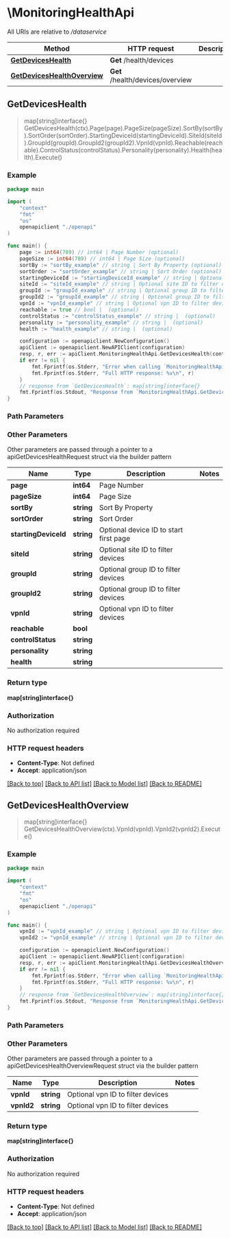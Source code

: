 # \MonitoringHealthApi

All URIs are relative to */dataservice*

Method | HTTP request | Description
------------- | ------------- | -------------
[**GetDevicesHealth**](MonitoringHealthApi.md#GetDevicesHealth) | **Get** /health/devices | 
[**GetDevicesHealthOverview**](MonitoringHealthApi.md#GetDevicesHealthOverview) | **Get** /health/devices/overview | 



## GetDevicesHealth

> map[string]interface{} GetDevicesHealth(ctx).Page(page).PageSize(pageSize).SortBy(sortBy).SortOrder(sortOrder).StartingDeviceId(startingDeviceId).SiteId(siteId).GroupId(groupId).GroupId2(groupId2).VpnId(vpnId).Reachable(reachable).ControlStatus(controlStatus).Personality(personality).Health(health).Execute()





### Example

```go
package main

import (
    "context"
    "fmt"
    "os"
    openapiclient "./openapi"
)

func main() {
    page := int64(789) // int64 | Page Number (optional)
    pageSize := int64(789) // int64 | Page Size (optional)
    sortBy := "sortBy_example" // string | Sort By Property (optional)
    sortOrder := "sortOrder_example" // string | Sort Order (optional)
    startingDeviceId := "startingDeviceId_example" // string | Optional device ID to start first page (optional)
    siteId := "siteId_example" // string | Optional site ID to filter devices (optional)
    groupId := "groupId_example" // string | Optional group ID to filter devices (optional)
    groupId2 := "groupId_example" // string | Optional group ID to filter devices (optional)
    vpnId := "vpnId_example" // string | Optional vpn ID to filter devices (optional)
    reachable := true // bool |  (optional)
    controlStatus := "controlStatus_example" // string |  (optional)
    personality := "personality_example" // string |  (optional)
    health := "health_example" // string |  (optional)

    configuration := openapiclient.NewConfiguration()
    apiClient := openapiclient.NewAPIClient(configuration)
    resp, r, err := apiClient.MonitoringHealthApi.GetDevicesHealth(context.Background()).Page(page).PageSize(pageSize).SortBy(sortBy).SortOrder(sortOrder).StartingDeviceId(startingDeviceId).SiteId(siteId).GroupId(groupId).GroupId2(groupId2).VpnId(vpnId).Reachable(reachable).ControlStatus(controlStatus).Personality(personality).Health(health).Execute()
    if err != nil {
        fmt.Fprintf(os.Stderr, "Error when calling `MonitoringHealthApi.GetDevicesHealth``: %v\n", err)
        fmt.Fprintf(os.Stderr, "Full HTTP response: %v\n", r)
    }
    // response from `GetDevicesHealth`: map[string]interface{}
    fmt.Fprintf(os.Stdout, "Response from `MonitoringHealthApi.GetDevicesHealth`: %v\n", resp)
}
```

### Path Parameters



### Other Parameters

Other parameters are passed through a pointer to a apiGetDevicesHealthRequest struct via the builder pattern


Name | Type | Description  | Notes
------------- | ------------- | ------------- | -------------
 **page** | **int64** | Page Number | 
 **pageSize** | **int64** | Page Size | 
 **sortBy** | **string** | Sort By Property | 
 **sortOrder** | **string** | Sort Order | 
 **startingDeviceId** | **string** | Optional device ID to start first page | 
 **siteId** | **string** | Optional site ID to filter devices | 
 **groupId** | **string** | Optional group ID to filter devices | 
 **groupId2** | **string** | Optional group ID to filter devices | 
 **vpnId** | **string** | Optional vpn ID to filter devices | 
 **reachable** | **bool** |  | 
 **controlStatus** | **string** |  | 
 **personality** | **string** |  | 
 **health** | **string** |  | 

### Return type

**map[string]interface{}**

### Authorization

No authorization required

### HTTP request headers

- **Content-Type**: Not defined
- **Accept**: application/json

[[Back to top]](#) [[Back to API list]](../README.md#documentation-for-api-endpoints)
[[Back to Model list]](../README.md#documentation-for-models)
[[Back to README]](../README.md)


## GetDevicesHealthOverview

> map[string]interface{} GetDevicesHealthOverview(ctx).VpnId(vpnId).VpnId2(vpnId2).Execute()





### Example

```go
package main

import (
    "context"
    "fmt"
    "os"
    openapiclient "./openapi"
)

func main() {
    vpnId := "vpnId_example" // string | Optional vpn ID to filter devices (optional)
    vpnId2 := "vpnId_example" // string | Optional vpn ID to filter devices (optional)

    configuration := openapiclient.NewConfiguration()
    apiClient := openapiclient.NewAPIClient(configuration)
    resp, r, err := apiClient.MonitoringHealthApi.GetDevicesHealthOverview(context.Background()).VpnId(vpnId).VpnId2(vpnId2).Execute()
    if err != nil {
        fmt.Fprintf(os.Stderr, "Error when calling `MonitoringHealthApi.GetDevicesHealthOverview``: %v\n", err)
        fmt.Fprintf(os.Stderr, "Full HTTP response: %v\n", r)
    }
    // response from `GetDevicesHealthOverview`: map[string]interface{}
    fmt.Fprintf(os.Stdout, "Response from `MonitoringHealthApi.GetDevicesHealthOverview`: %v\n", resp)
}
```

### Path Parameters



### Other Parameters

Other parameters are passed through a pointer to a apiGetDevicesHealthOverviewRequest struct via the builder pattern


Name | Type | Description  | Notes
------------- | ------------- | ------------- | -------------
 **vpnId** | **string** | Optional vpn ID to filter devices | 
 **vpnId2** | **string** | Optional vpn ID to filter devices | 

### Return type

**map[string]interface{}**

### Authorization

No authorization required

### HTTP request headers

- **Content-Type**: Not defined
- **Accept**: application/json

[[Back to top]](#) [[Back to API list]](../README.md#documentation-for-api-endpoints)
[[Back to Model list]](../README.md#documentation-for-models)
[[Back to README]](../README.md)

